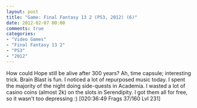 ```yaml
---
layout: post
title: "Game: Final Fantasy 13 2 (PS3, 2012) (6)"
date: 2012-02-07 00:00
comments: true
categories:
- "Video Games"
- "Final Fantasy 13 2"
- "PS3"
- "2012"
---
```


How could Hope still be alive after 300 years? Ah, time capsule;
interesting trick. Brain Blast is fun. I noticed a lot of
repurposed music today. I spent the majority of the night doing
side-quests in Academia. I wasted a lot of casino coins (almost
2k) on the slots in Serendipity. I got them all for free, so it
wasn't too depressing :) [020:36:49 Frags 37/160 Lvl 231]
